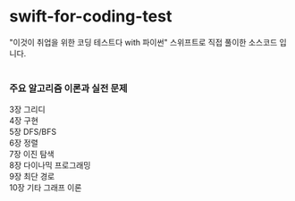 # swift-for-coding-test
"이것이 취업을 위한 코딩 테스트다 with 파이썬" 스위프트로 직접 풀이한 소스코드 입니다.<br><br>


### 주요 알고리즘 이론과 실전 문제

3장 그리디<br>
4장 구현<br>
5장 DFS/BFS<br>
6장 정렬<br>
7장 이진 탐색<br>
8장 다이나믹 프로그래밍<br>
9장 최단 경로<br>
10장 기타 그래프 이론<br>

